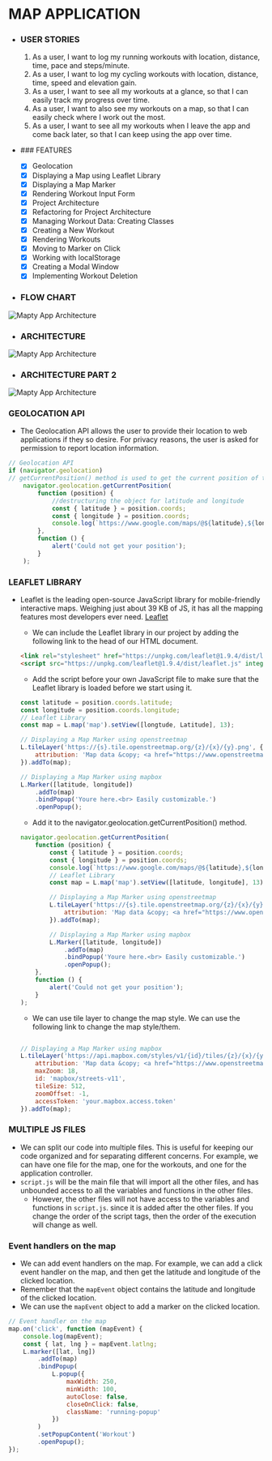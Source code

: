 # MAP APPLICATION

- ### USER STORIES
    1. As a user, I want to log my running workouts with location, distance, time, pace and steps/minute.
    2. As a user, I want to log my cycling workouts with location, distance, time, speed and elevation gain.
    3. As a user, I want to see all my workouts at a glance, so that I can easily track my progress over time.
    4. As a user, I want to also see my workouts on a map, so that I can easily check where I work out the most.
    5. As a user, I want to see all my workouts when I leave the app and come back later, so that I can keep using the app over time.

- ### FEATURES
    - [x] Geolocation
    - [x] Displaying a Map using Leaflet Library
    - [x] Displaying a Map Marker
    - [x] Rendering Workout Input Form
    - [x] Project Architecture
    - [x] Refactoring for Project Architecture
    - [x] Managing Workout Data: Creating Classes
    - [x] Creating a New Workout
    - [x] Rendering Workouts
    - [x] Moving to Marker on Click
    - [x] Working with localStorage
    - [x] Creating a Modal Window
    - [x] Implementing Workout Deletion

- ### FLOW CHART
![Mapty App Architecture](./complete-javascript-course-master/15-Mapty/starter/Mapty-flowchart.png)

- ### ARCHITECTURE
![Mapty App Architecture](./complete-javascript-course-master/15-Mapty/starter/Mapty-architecture-part-1.png)

- ### ARCHITECTURE PART 2
![Mapty App Architecture](./complete-javascript-course-master/15-Mapty/starter/Mapty-architecture-final.png)

### GEOLOCATION API
- The Geolocation API allows the user to provide their location to web applications if they so desire. For privacy reasons, the user is asked for permission to report location information.

```javascript
// Geolocation API
if (navigator.geolocation)
// getCurrentPosition() method is used to get the current position of the device.
    navigator.geolocation.getCurrentPosition(
        function (position) {
            //destructuring the object for latitude and longitude
            const { latitude } = position.coords;
            const { longitude } = position.coords;
            console.log(`https://www.google.com/maps/@${latitude},${longitude}`);
        },
        function () {
            alert('Could not get your position');
        }
    );
```

### LEAFLET LIBRARY
- Leaflet is the leading open-source JavaScript library for mobile-friendly interactive maps. Weighing just about 39 KB of JS, it has all the mapping features most developers ever need. [Leaflet](https://leafletjs.com/)
    - We can include the Leaflet library in our project by adding the following link to the head of our HTML document.

    ```html
    <link rel="stylesheet" href="https://unpkg.com/leaflet@1.9.4/dist/leaflet.css" integrity="sha256-p4NxAoJBhIIN+hmNHrzRCf9tD/miZyoHS5obTRR9BMY=" crossorigin="" />
    <script src="https://unpkg.com/leaflet@1.9.4/dist/leaflet.js" integrity="sha256-20nQCchB9co0qIjJZRGuk2/Z9VM+kNiyxNV1lvTlZBo=" crossorigin=""></script>
    ```
    - Add the script before your own JavaScript file to make sure that the Leaflet library is loaded before we start using it.
    
    ```javascript
    const latitude = position.coords.latitude;
    const longitude = position.coords.longitude;
    // Leaflet Library
    const map = L.map('map').setView([longtude, Latitude], 13);

    // Displaying a Map Marker using openstreetmap
    L.tileLayer('https://{s}.tile.openstreetmap.org/{z}/{x}/{y}.png', {
        attribution: 'Map data &copy; <a href="https://www.openstreetmap.org/">OpenStreetMap</a> contributors'
    }).addTo(map);

    // Displaying a Map Marker using mapbox
    L.Marker([latitude, longitude])
        .addTo(map)
        .bindPopup('Youre here.<br> Easily customizable.')
        .openPopup();
  
    ```
    - Add it to the navigator.geolocation.getCurrentPosition() method.
    ```javascript
    navigator.geolocation.getCurrentPosition(
        function (position) {
            const { latitude } = position.coords;
            const { longitude } = position.coords;
            console.log(`https://www.google.com/maps/@${latitude},${longitude}`);
            // Leaflet Library
            const map = L.map('map').setView([latitude, longitude], 13);

            // Displaying a Map Marker using openstreetmap
            L.tileLayer('https://{s}.tile.openstreetmap.org/{z}/{x}/{y}.png', {
                attribution: 'Map data &copy; <a href="https://www.openstreetmap.org/">OpenStreetMap</a> contributors'
            }).addTo(map);

            // Displaying a Map Marker using mapbox
            L.Marker([latitude, longitude])
                .addTo(map)
                .bindPopup('Youre here.<br> Easily customizable.')
                .openPopup();
        },
        function () {
            alert('Could not get your position');
        }
    );
    ```
    - We can use tile layer to change the map style. We can use the following link to change the map style/them.
    ```javascript
    
    // Displaying a Map Marker using mapbox
    L.tileLayer('https://api.mapbox.com/styles/v1/{id}/tiles/{z}/{x}/{y}?access_token={accessToken}', {
        attribution: 'Map data &copy; <a href="https://www.openstreetmap.org/">OpenStreetMap</a> contributors',
        maxZoom: 18,
        id: 'mapbox/streets-v11',
        tileSize: 512,
        zoomOffset: -1,
        accessToken: 'your.mapbox.access.token'
    }).addTo(map);
    ```
### MULTIPLE JS FILES
- We can split our code into multiple files. This is useful for keeping our code organized and for separating different concerns. For example, we can have one file for the map, one for the workouts, and one for the application controller.
- ```script.js``` will be the main file that will import all the other files, and has unbounded access to all the variables and functions in the other files.
    - However, the other files will not have access to the variables and functions in ```script.js```. since it is added after the other files. If you change the order of the script tags, then the order of the execution will change as well.

### Event handlers on the map
- We can add event handlers on the map. For example, we can add a click event handler on the map, and then get the latitude and longitude of the clicked location.
- Remember that the ```mapEvent``` object contains the latitude and longitude of the clicked location.
- We can use the ```mapEvent``` object to add a marker on the clicked location.
```javascript
// Event handler on the map
map.on('click', function (mapEvent) {
    console.log(mapEvent);
    const { lat, lng } = mapEvent.latlng;
    L.marker([lat, lng])
        .addTo(map)
        .bindPopup(
            L.popup({
                maxWidth: 250,
                minWidth: 100,
                autoClose: false,
                closeOnClick: false,
                className: 'running-popup'
            })
        )
        .setPopupContent('Workout')
        .openPopup();
});
```